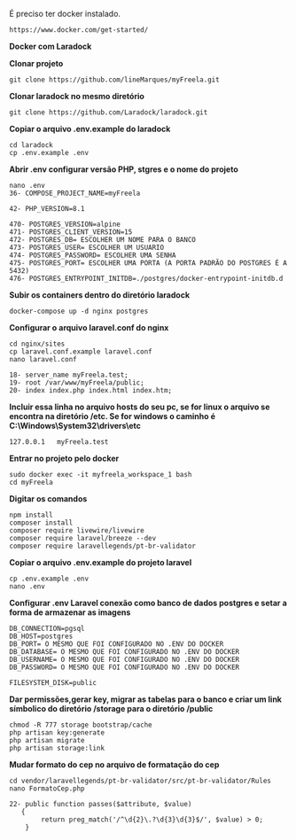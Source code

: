 É preciso ter docker instalado.

```
https://www.docker.com/get-started/
```


**Docker com Laradock**



**Clonar projeto**

```
git clone https://github.com/lineMarques/myFreela.git
```

**Clonar laradock no mesmo diretório**

```
git clone https://github.com/Laradock/laradock.git
```

**Copiar o arquivo .env.example do laradock**

```
cd laradock
cp .env.example .env
```

**Abrir .env configurar versão PHP, stgres e o nome do projeto**

```
nano .env
36- COMPOSE_PROJECT_NAME=myFreela
```

```
42- PHP_VERSION=8.1
```

```
470- POSTGRES_VERSION=alpine
471- POSTGRES_CLIENT_VERSION=15
472- POSTGRES_DB= ESCOLHER UM NOME PARA O BANCO
473- POSTGRES_USER= ESCOLHER UM USUARIO
474- POSTGRES_PASSWORD= ESCOLHER UMA SENHA
475- POSTGRES_PORT= ESCOLHER UMA PORTA (A PORTA PADRÃO DO POSTGRES É A 5432)
476- POSTGRES_ENTRYPOINT_INITDB=./postgres/docker-entrypoint-initdb.d
```

**Subir os containers dentro do diretório laradock**

```
docker-compose up -d nginx postgres
```

**Configurar o arquivo laravel.conf do nginx**

```
cd nginx/sites
cp laravel.conf.example laravel.conf
nano laravel.conf

18- server_name myFreela.test;
19- root /var/www/myFreela/public;
20- index index.php index.html index.htm;
```

**Incluir essa linha no arquivo hosts do seu pc, se for linux o arquivo se encontra na diretório /etc. Se for windows o caminho é C:\Windows\System32\drivers\etc**

```
127.0.0.1	myFreela.test
```

**Entrar no projeto pelo docker**

```
sudo docker exec -it myfreela_workspace_1 bash
cd myFreela
```

**Digitar os comandos**

```
npm install
composer install
composer require livewire/livewire
composer require laravel/breeze --dev
composer require laravellegends/pt-br-validator
```
**Copiar o arquivo .env.example do projeto laravel**

```
cp .env.example .env
nano .env
```

**Configurar .env Laravel conexão como banco de dados postgres e setar a forma de armazenar as imagens**

```
DB_CONNECTION=pgsql
DB_HOST=postgres
DB_PORT= O MESMO QUE FOI CONFIGURADO NO .ENV DO DOCKER
DB_DATABASE= O MESMO QUE FOI CONFIGURADO NO .ENV DO DOCKER
DB_USERNAME= O MESMO QUE FOI CONFIGURADO NO .ENV DO DOCKER
DB_PASSWORD= O MESMO QUE FOI CONFIGURADO NO .ENV DO DOCKER

FILESYSTEM_DISK=public
```

**Dar permissões,gerar key, migrar as tabelas para o banco e criar um link símbolico do diretório /storage para o diretório /public**

```
chmod -R 777 storage bootstrap/cache
php artisan key:generate
php artisan migrate
php artisan storage:link
```

**Mudar formato do cep no arquivo de formatação do cep**

```
cd vendor/laravellegends/pt-br-validator/src/pt-br-validator/Rules
nano FormatoCep.php

22- public function passes($attribute, $value)
   {
        return preg_match('/^\d{2}\.?\d{3}\d{3}$/', $value) > 0;
    }
```

